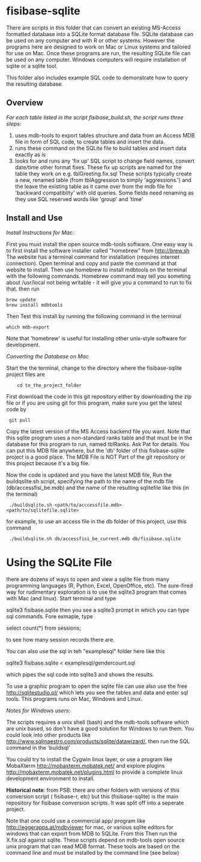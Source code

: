 fisibase-sqlite
===============

There are scripts in this folder that can convert an existing MS-Access formatted database into a SQLite format database file.  SQLite database can be used on any computer and with R or other systems.  However the programs here are designed to work on Mac or Linux systems and tailored for use on Mac.   Once these programs are run, the resulting SQLite file can be used on any computer.   Windows computers will require installation of sqlite or a sqlite tool.  

This folder also includes example SQL code to demonstrate how to query the resulting database.  

Overview
---

*For each table listed in the script fisibase_build.sh, the script runs three steps:*
    
1. uses mdb-tools to export tables structure and data from an Access MDB file in form of SQL code, to create tables and insert the data. 
2. runs these command on the SQLite file to build tables and insert data exactly as is
3. looks for and runs any 'fix up' SQL script to change field names, convert date/time other format fixes. These fix up scripts are named for the table they work on e.g. tblGreeting.fix.sql   These scripts typically create a new, renamed table (from tblAggression to simply 'aggressions.') and the leave the existing table as it came over from the mdb file for 'backward compatiblity' with old queries.  Some fields need renaming as they use SQL reserved words like 'group' and 'time'

Install and Use
---

*Install Instructions for Mac:*

First you must install the open source mdb-tools software.  One easy way is to first install the software installer called "homebrew" from http://brew.sh  The website has a terminal command for installation (requires internet connection).  Open terminal and copy and paste the command at that website to install.  Then use homebrew to install mdbtools on the terminal with the following commands.   Homebrew command may tell you someting about /usr/local not being writable - it will give you a command to run to fix that.  then run 

    brew update
    brew install mdbtools

Then Test this install by running the following command in the terminal 
    
    which mdb-export

Note that 'homebrew' is useful for installing other unix-style software for development.      

*Converting the Database on Mac*

Start the the terminal, change to the directory where the fisibase-sqlite project files are

        cd to_the_project_folder


First download the code in this git repository either by downloading the zip file or if you are using git for this program, make sure you get the latest code by 

     git pull


Copy the latest version of the MS Access backend file you want.  Note that this sqlite program uses a non-standard ranks table and that must be in the database for 
this program to run, named tblRanks.   Ask Pat for details.   You can put this MDB file anywhere, but the 'db' folder of this fisibase-sqlite project is a good place. 
The MDB File is NOT Part of the git repository or this project because it's a big file. 

Now the code is updated and you have the latest MDB file, Run the buildqslite.sh script, specifying the path to the name of the mdb file (db/accessfisi_be.mdb) and the name of the resulting sqlitefile like this (in the terminal)

     ./buildsqlite.sh <path/to/acccessfile.mdb> <path/to/sqlitefile.sqlite>

for example, to use an access file in the db folder of this project, use this command
   
     ./buildsqlite.sh db/accessfisi_be_current.mdb db/fisibase.sqlite

Using the SQLite File
===

there are dozens of ways to open and view a sqlite file from many programming languages (R, Python, Excel, OpenOffice, etc).  The sure-fired way for rudimentary exploration is to use the sqlite3 program that comes with Mac (and linux).    Start terminal and type

sqlite3 fisibase.sqlite
then you see a sqlite3 prompt in which you can type sql commands.  Fore exmaple, type

select count(*) from sessions;

to see how many session records there are. 

You can also use the sql in teh "examplesql" folder here like this

sqlite3 fisibase.sqlite < examplesql/gendercount.sql

which pipes the sql code into sqlite3 and shows the results. 

To use a graphic program to open the sqlite file can use also use the free  http://sqlitestudio.pl/  which lets you see the tables and data and enter sql tools.   This programs runs on Mac, Windows and Linux. 

     
*Notes for Windows users:*  
 
The scripts requires a unix shell (bash) and the mdb-tools software which are unix based, so don't have a good solution for Windows to run them.   You could look into other products like http://www.sqlmaestro.com/products/sqlite/datawizard/, then run the SQL command in the 'buildsql'

You could try to install the Cygwin linux layer, or use a program like MobaXterm http://mobaxterm.mobatek.net/ and explore plugins http://mobaxterm.mobatek.net/plugins.html to provide a complete linux development environment to install.   


**Historical note**: from PSB: there are other folders with versions of this  conversion script ( fisibase-r, etc) but this (fisibase-sqlite) is the main repository for fisibase conversion scripts.  It was split off into a seperate project.  

Note that one could use a commercial app/ program like http://eggerapps.at/mdbviewer for mac, or various sqlite editors for windows that can export from MDB to SQLite.  From this  Then run the X.fix.sql against sqlite.  These scripts depend on mdb-tools open source unix program that can read MDB format.  These tools are based on the command line and must be installed by the command line (see below)

